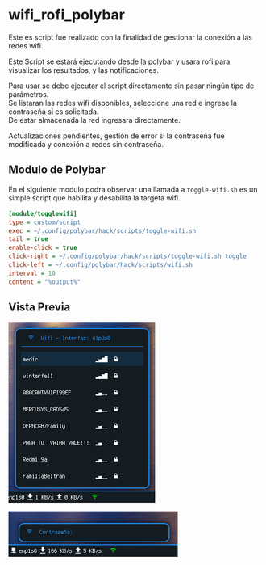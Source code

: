 # wifi_rofi_polybar

Este es script fue realizado con la finalidad de gestionar la conexión a las redes wifi.

Este Script se estará ejecutando desde la polybar y usara rofi para visualizar los resultados, y las notificaciones.

Para usar se debe ejecutar el script directamente sin pasar ningún tipo de parámetros.  
Se listaran las redes wifi disponibles, seleccione una red e ingrese la contraseña si es solicitada.  
De estar almacenada la red ingresara directamente.

Actualizaciones pendientes, gestión de error si la contraseña fue modificada y conexión a redes sin contraseña.

## Modulo de Polybar
En el siguiente modulo podra observar una llamada a `toggle-wifi.sh` es un simple script que habilita y desabilita la targeta wifi.

```ini
[module/togglewifi]
type = custom/script
exec = ~/.config/polybar/hack/scripts/toggle-wifi.sh
tail = true
enable-click = true
click-right = ~/.config/polybar/hack/scripts/toggle-wifi.sh toggle
click-left = ~/.config/polybar/hack/scripts/wifi.sh
interval = 10
content = "%output%"
```

## Vista Previa

![List Password](https://github.com/Marco90v/wifi_rofi_polybar/blob/main/select_wifi.png)

![Insert Password](https://github.com/Marco90v/wifi_rofi_polybar/blob/main/password_wifi.png)
